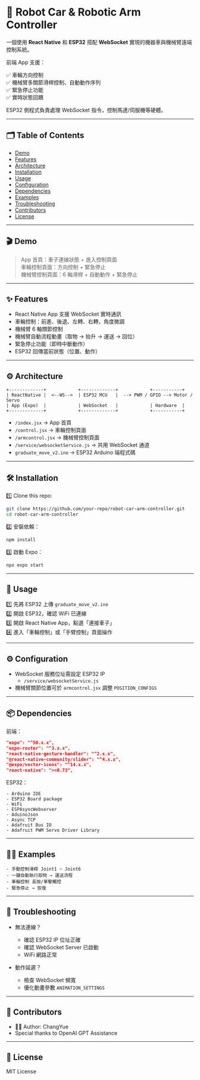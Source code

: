 
# 🚗 Robot Car & Robotic Arm Controller

一個使用 **React Native** 和 **ESP32** 搭配 **WebSocket** 實現的機器車與機械臂遠端控制系統。

前端 App 支援：

✅ 車輪方向控制  
✅ 機械臂多關節滑桿控制、自動動作序列  
✅ 緊急停止功能  
✅ 實時狀態回饋  

ESP32 側程式負責處理 WebSocket 指令，控制馬達/伺服機等硬體。

---

## 🗂️ Table of Contents

- [Demo](#demo)
- [Features](#features)
- [Architecture](#architecture)
- [Installation](#installation)
- [Usage](#usage)
- [Configuration](#configuration)
- [Dependencies](#dependencies)
- [Examples](#examples)
- [Troubleshooting](#troubleshooting)
- [Contributors](#contributors)
- [License](#license)

---

## 🎬 Demo

> App 首頁：車子連線狀態 + 進入控制頁面  
> 車輪控制頁面：方向控制 + 緊急停止  
> 機械臂控制頁面：6 軸滑桿 + 自動動作 + 緊急停止  

---

## ✨ Features

- React Native App 支援 WebSocket 實時通訊
- 車輪控制：前進、後退、左轉、右轉，角度微調
- 機械臂 6 軸關節控制
- 機械臂自動流程動畫（取物 → 抬升 → 運送 → 回位）
- 緊急停止功能（即時中斷動作）
- ESP32 回傳當前狀態（位置、動作）

---

## ⚙️ Architecture

```
+-------------+            +-------------+            +-----------+
| ReactNative |  <--WS-->  | ESP32 MCU   |  --> PWM / GPIO --> Motor / Servo
| App (Expo)  |            | WebSocket   |            | Hardware  |
+-------------+            +-------------+            +-----------+
```

- `/index.jsx` → App 首頁
- `/control.jsx` → 車輪控制頁面
- `/armcontrol.jsx` → 機械臂控制頁面
- `/service/websocketService.js` → 共用 WebSocket 通道
- `graduate_move_v2.ino` → ESP32 Arduino 端程式碼

---

## 🛠️ Installation

1️⃣ Clone this repo:

```bash
git clone https://github.com/your-repo/robot-car-arm-controller.git
cd robot-car-arm-controller
```

2️⃣ 安裝依賴：

```bash
npm install
```

3️⃣ 啟動 Expo：

```bash
npx expo start
```

---

## 🚀 Usage

1️⃣ 先將 ESP32 上傳 `graduate_move_v2.ino`  
2️⃣ 開啟 ESP32，確認 WiFi 已連線  
3️⃣ 開啟 React Native App，點選「連接車子」  
4️⃣ 進入「車輪控制」或「手臂控制」頁面操作

---

## ⚙️ Configuration

- WebSocket 服務位址需設定 ESP32 IP
  - `/service/websocketService.js`
- 機械臂關節位置可於 `armcontrol.jsx` 調整 `POSITION_CONFIGS`

---

## 📦 Dependencies

前端：

```json
"expo": "^50.x.x",
"expo-router": "^3.x.x",
"react-native-gesture-handler": "^2.x.x",
"@react-native-community/slider": "^4.x.x",
"@expo/vector-icons": "^14.x.x",
"react-native": ">=0.73",
```

ESP32：
```
- Arduino IDE
- ESP32 Board package
- WiFi
- ESPAsyncWebserver
- AduinoJson
- Async TCP
- Adafruit Bus IO
- Adafruit PWM Servo Driver Library
```
---

## 🧑‍🏫 Examples

```text
- 手動控制滑桿 Joint1 ~ Joint6
- 一鍵自動執行取物 → 運送流程
- 車輪控制 長按/單擊觸控
- 緊急停止 → 恢復
```

---

## 🐞 Troubleshooting

- 無法連線？
  - 確認 ESP32 IP 位址正確
  - 確認 WebSocket Server 已啟動
  - WiFi 網路正常

- 動作延遲？
  - 檢查 WebSocket 頻寬
  - 優化動畫參數 `ANIMATION_SETTINGS`

---

## 👥 Contributors

- 🧑‍💻 Author: ChangYue
- Special thanks to OpenAI GPT Assistance

---

## 📜 License

MIT License
